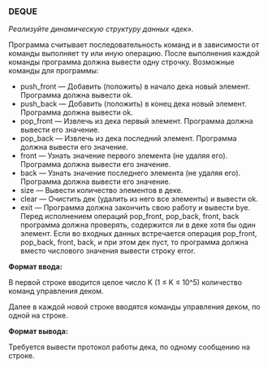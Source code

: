 ### DEQUE

*Реализуйте динамическую структуру данных «дек».*

Программа считывает последовательность команд и в зависимости от команды выполняет ту или иную операцию. После выполнения каждой команды программа должна вывести одну строчку. Возможные команды для программы:

* push_front — Добавить (положить) в начало дека новый элемент. Программа должна вывести ok.
* push_back — Добавить (положить) в конец дека новый элемент. Программа должна вывести ok.
* pop_front — Извлечь из дека первый элемент. Программа должна вывести его значение.
* pop_back — Извлечь из дека последний элемент. Программа должна вывести его значение.
* front — Узнать значение первого элемента (не удаляя его). Программа должна вывести его значение.
* back — Узнать значение последнего элемента (не удаляя его). Программа должна вывести его значение.
* size — Вывести количество элементов в деке.
* clear — Очистить дек (удалить из него все элементы) и вывести ok.
* exit — Программа должна закончить свою работу и вывести bye.
Перед исполнением операций pop_front, pop_back, front, back программа должна проверять, содержится ли в деке хотя бы один элемент. Если во входных данных встречается операция pop_front, pop_back, front, back, и при этом дек пуст, то программа должна вместо числового значения вывести строку error.

**Формат ввода:**

В первой строке вводится целое число K (1 ≤ K ≤ 10^5) количество команд управления деком.

Далее в каждой новой строке вводятся команды управления деком, по одной на строке.

**Формат вывода:**

Требуется вывести протокол работы дека, по одному сообщению на строке.
